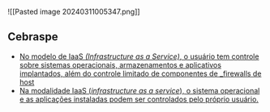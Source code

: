 ![[Pasted image 20240311005347.png]]


## Cebraspe

- [No modelo de IaaS _(Infrastructure as a Service)_, o usuário tem controle sobre sistemas operacionais, armazenamentos e aplicativos implantados, além do controle limitado de componentes de _firewalls de host](https://learn.microsoft.com/pt-br/dynamicsax-2012/appuser-itpro/iaas)
- [Na modalidade IaaS (_infrastructure as a service_), o sistema operacional e as aplicações instaladas podem ser controlados pelo próprio usuário.](https://www.tecconcursos.com.br/questoes/2781587)

